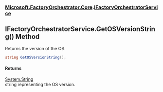 ### [Microsoft.FactoryOrchestrator.Core](Microsoft_FactoryOrchestrator_Core.md 'Microsoft.FactoryOrchestrator.Core').[IFactoryOrchestratorService](IFactoryOrchestratorService.md 'Microsoft.FactoryOrchestrator.Core.IFactoryOrchestratorService')
## IFactoryOrchestratorService.GetOSVersionString() Method
Returns the version of the OS.  
```csharp
string GetOSVersionString();
```
#### Returns
[System.String](https://docs.microsoft.com/en-us/dotnet/api/System.String 'System.String')  
string representing the OS version.
